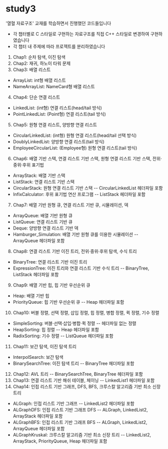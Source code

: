 # study3
'열혈 자료구조' 교재를 학습하면서 진행했던 코드들입니다
- 각 챕터별로 C 스타일로 구현하는 자료구조를 직접 C++ 스타일로 변경하여 구현하였습니다
- 각 챕터 내 주제에 따라 프로젝트를 분리하였습니다

1. Chap1: 순차 탐색, 이진 탐색
2. Chap2: 재귀, 하노이 타워 문제
3. Chap3: 배열 리스트
  - ArrayList: int형 배열 리스트
  - NameArrayList: NameCard형 배열 리스트
4. Chap4: 단순 연결 리스트
  - LinkedList: (int형) 연결 리스트(head/tail 방식)
  - PointLinkedList: (Point형) 연결 리스트(tail 방식)
5. Chap5: 원형 연결 리스트, 양방향 연결 리스트
  - CircularLinkedList: (int형) 원형 연결 리스트(head/tail 선택 방식)
  - DoublyLinkedList: 양방향 연결 리스트(tail 방식)
  - EmployeeCircularList: (Employee형) 원형 연결 리스트(tail 방식)
6. Chap6: 배열 기반 스택, 연결 리스트 기반 스택, 원형 연결 리스트 기반 스택, 전위·중위·후위 표기법
  - ArrayStack: 배열 기반 스택
  - ListStack: 연결 리스트 기반 스택
  - CircularStack: 원형 연결 리스트 기반 스택 -- CircularLinkedList 헤더파일 포함
  - InfixCalculator: 후위 표기법 연산 프로그램 -- ListStack 헤더파일 포함
7. Chap7: 배열 기반 원형 큐, 연결 리스트 기반 큐, 시뮬레이션, 덱
  - ArrayQueue: 배열 기반 원형 큐
  - ListQueue: 연결 리스트 기반 큐
  - Deque: 양방향 연결 리스트 기반 덱
  - Hamburger_Simulation: 배열 기반 원형 큐를 이용한 시뮬레이션 -- ArrayQueue 헤더파일 포함
8. Chap8: 연결 리스트 기반 이진 트리, 전위·중위·후위 탐색, 수식 트리
  - BinaryTree: 연결 리스트 기반 이진 트리
  - ExpressionTree: 이진 트리와 연결 리스트 기반 수식 트리 -- BinaryTree, ListStack 헤더파일 포함
9. Chap9: 배열 기반 힙, 힙 기반 우선순위 큐
  - Heap: 배열 기반 힙
  - PriorityQueue: 힙 기반 우선순위 큐 -- Heap 헤더파일 포함
10. Chap10: 버블 정렬, 선택 정렬, 삽입 정렬, 힙 정렬, 병합 정렬, 퀵 정렬, 기수 정렬
  - SimpleSorting: 버블·선택·삽입·병합·퀵 정렬 -- 헤더파일 없는 정렬
  - HeapSorting: 힙 정렬 -- Heap 헤더파일 포함
  - RadixSorting: 기수 정렬 -- ListQueue 헤더파일 포함
11. Chap11: 보간 탐색, 이진 탐색 트리
  - InterpolSearch: 보간 탐색
  - BinarySearchTree: 이진 탐색 트리 -- BinaryTree 헤더파일 포함
12. Chap12: AVL 트리 -- BinarySearchTree, BinaryTree 헤더파일 포함
13. Chap13: 연결 리스트 기반 해쉬 테이블, 체이닝 -- LinkedList1 헤더파일 포함
14. Chap14: 인접 리스트 기반 그래프, DFS, BFS, 크루스칼 알고리즘 기반 최소 신장 트리  
  - ALGraph: 인접 리스트 기반 그래프 -- LinkedList2 헤더파일 포함
  - ALGraphDFS: 인접 리스트 기반 그래프 DFS -- ALGraph, LinkedList2, ArrayStack 헤더파일 포함
  - ALGraphBFS: 인접 리스트 기반 그래프 BFS -- ALGraph, LinkedList2, ArrayQueue 헤더파일 포함
- ALGraphKruskal: 크루스칼 알고리즘 기반 최소 신장 트리 -- LinkedList2, ArrayStack, PriorityQueue, Heap 헤더파일 포함

